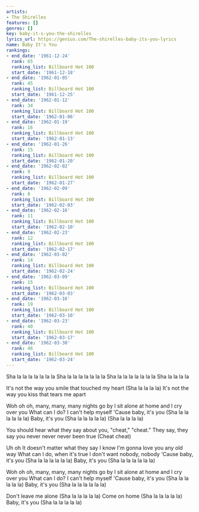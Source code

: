 ```yaml
---
artists:
- The Shirelles
features: []
genres: []
key: baby-it-s-you-the-shirelles
lyrics_url: https://genius.com/The-shirelles-baby-its-you-lyrics
name: Baby It's You
rankings:
- end_date: '1961-12-24'
  rank: 65
  ranking_list: Billboard Hot 100
  start_date: '1961-12-18'
- end_date: '1962-01-05'
  rank: 45
  ranking_list: Billboard Hot 100
  start_date: '1961-12-25'
- end_date: '1962-01-12'
  rank: 34
  ranking_list: Billboard Hot 100
  start_date: '1962-01-06'
- end_date: '1962-01-19'
  rank: 16
  ranking_list: Billboard Hot 100
  start_date: '1962-01-13'
- end_date: '1962-01-26'
  rank: 15
  ranking_list: Billboard Hot 100
  start_date: '1962-01-20'
- end_date: '1962-02-02'
  rank: 9
  ranking_list: Billboard Hot 100
  start_date: '1962-01-27'
- end_date: '1962-02-09'
  rank: 8
  ranking_list: Billboard Hot 100
  start_date: '1962-02-03'
- end_date: '1962-02-16'
  rank: 11
  ranking_list: Billboard Hot 100
  start_date: '1962-02-10'
- end_date: '1962-02-23'
  rank: 12
  ranking_list: Billboard Hot 100
  start_date: '1962-02-17'
- end_date: '1962-03-02'
  rank: 14
  ranking_list: Billboard Hot 100
  start_date: '1962-02-24'
- end_date: '1962-03-09'
  rank: 15
  ranking_list: Billboard Hot 100
  start_date: '1962-03-03'
- end_date: '1962-03-16'
  rank: 19
  ranking_list: Billboard Hot 100
  start_date: '1962-03-10'
- end_date: '1962-03-23'
  rank: 40
  ranking_list: Billboard Hot 100
  start_date: '1962-03-17'
- end_date: '1962-03-30'
  rank: 46
  ranking_list: Billboard Hot 100
  start_date: '1962-03-24'
---
```

Sha la la la la la la la
Sha la la la la la la la
Sha la la la la la la la
Sha la la la la


It's not the way you smile that touched my heart (Sha la la la la)
It's not the way you kiss that tears me apart


Woh oh oh, many, many, many nights go by
I sit alone at home and I cry over you
What can I do?
I can't help myself
'Cause baby, it's you (Sha la la la la la la)
Baby, it's you (Sha la la la la la)
(Sha la la la la)


You should hear what they say about you, "cheat," "cheat."
They say, they say you never never never been true (Cheat cheat)


Uh oh
It doesn't matter what they say
I know I'm gonna love you any old way
What can I do, when it's true
I don't want nobody, nobody
'Cause baby, it's you (Sha la la la la la la)
Baby, it's you (Sha la la la la la la)

Woh oh oh, many, many, many nights go by
I sit alone at home and I cry over you
What can I do?
I can't help myself
'Cause baby, it's you (Sha la la la la la)
Baby, it's you (Sha la la la la la la)


Don't leave me alone (Sha la la la la la)
Come on home (Sha la la la la la)
Baby, it's you (Sha la la la la la)
